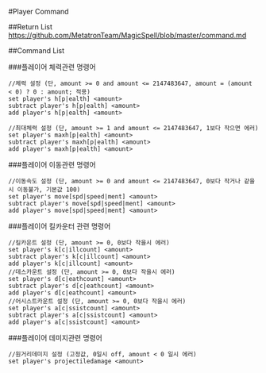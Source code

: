 #Player Command

##Return List
https://github.com/MetatronTeam/MagicSpell/blob/master/command.md

##Command List

###플레이어 체력관련 명령어
```
//체력 설정 (단, amount >= 0 and amount <= 2147483647, amount = (amount < 0) ? 0 : amount; 적용)
set player's h[p|ealth] <amount>
subtract player's h[p|ealth] <amount>
add player's h[p|ealth] <amount>

//최대체력 설정 (단, amount >= 1 and amount <= 2147483647, 1보다 작으면 에러)
set player's maxh[p|ealth] <amount>
subtract player's maxh[p|ealth] <amount>
add player's maxh[p|ealth] <amount>
```
###플레이어 이동관련 명령어
```
//이동속도 설정 (단, amount >= 0 and amount <= 2147483647, 0보다 작거나 같을시 이동불가, 기본값 100)
set player's move[spd|speed|ment] <amount>
subtract player's move[spd|speed|ment] <amount>
add player's move[spd|speed|ment] <amount>
```
###플레이어 킬카운터 관련 명령어
```
//킬카운트 설정 (단, amount >= 0, 0보다 작을시 에러)
set player's k[c|illcount] <amount>
subtract player's k[c|illcount] <amount>
add player's k[c|illcount] <amount>
//데스카운트 설정 (단, amount >= 0, 0보다 작을시 에러)
set player's d[c|eathcount] <amount>
subtract player's d[c|eathcount] <amount>
add player's d[c|eathcount] <amount>
//어시스트카운트 설정 (단, amount >= 0, 0보다 작을시 에러)
set player's a[c|ssistcount] <amount>
subtract player's a[c|ssistcount] <amount>
add player's a[c|ssistcount] <amount>
```
###플레이어 데미지관련 명령어
```
//원거리데미지 설정 (고정값, 0일시 off, amount < 0 일시 에러)
set player's projectiledamage <amount>
```
